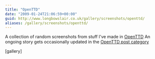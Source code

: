 ```yaml
---
title: "OpenTTD"
date: "2009-01-24T21:06:59+00:00"
guid: http://www.longbowslair.co.uk/gallery/screenshots/openttd/
aliases: /gallery/screenshots/openttd/
---
```


A collection of random screenshots from stuff I've made in [OpenTTD](http://www.openttd.org)
An ongoing story gets occasionally updated in the [OpenTTD post category](/category/openttd/)

\[gallery\]
